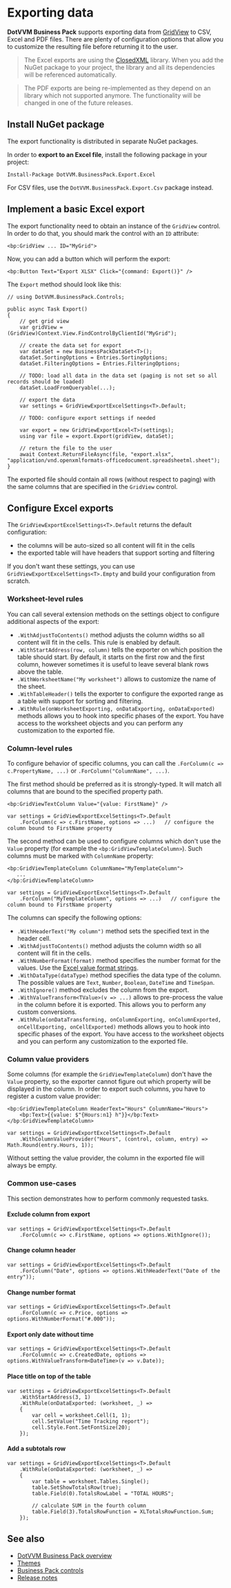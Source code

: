 # Exporting data

**DotVVM Business Pack** supports exporting data from [GridView](~/controls/businesspack/GridView) to CSV, Excel and PDF files. There are plenty of configuration options that allow you to customize the resulting file before returning it to the user.

> The Excel exports are using the [ClosedXML](https://github.com/ClosedXML/ClosedXML) library. When you add the NuGet package to your project, the library and all its dependencies will be referenced automatically.

> The PDF exports are being re-implemented as they depend on an library which not supported anymore. The functionality will be changed in one of the future releases.

## Install NuGet package

The export functionality is distributed in separate NuGet packages. 

In order to **export to an Excel file**, install the following package in your project:

```
Install-Package DotVVM.BusinessPack.Export.Excel
```

For CSV files, use the `DotVVM.BusinessPack.Export.Csv` package instead.

## Implement a basic Excel export

The export functionality need to obtain an instance of the `GridView` control. In order to do that, you should mark the control with an `ID` attribute:

```DOTHTML
<bp:GridView ... ID="MyGrid">
```

Now, you can add a button which will perform the export:

```DOTHTML
<bp:Button Text="Export XLSX" Click="{command: Export()}" />
```

The `Export` method should look like this:

```CSHARP
// using DotVVM.BusinessPack.Controls;

public async Task Export()
{
    // get grid view
    var gridView = (GridView)Context.View.FindControlByClientId("MyGrid");
    
    // create the data set for export
    var dataSet = new BusinessPackDataSet<T>();
    dataSet.SortingOptions = Entries.SortingOptions;
    dataSet.FilteringOptions = Entries.FilteringOptions;
    
    // TODO: load all data in the data set (paging is not set so all records should be loaded)
    dataSet.LoadFromQueryable(...);

    // export the data
    var settings = GridViewExportExcelSettings<T>.Default;
    
    // TODO: configure export settings if needed

    var export = new GridViewExportExcel<T>(settings);
    using var file = export.Export(gridView, dataSet);

    // return the file to the user
    await Context.ReturnFileAsync(file, "export.xlsx", "application/vnd.openxmlformats-officedocument.spreadsheetml.sheet");
}
```

The exported file should contain all rows (without respect to paging) with the same columns that are specified in the `GridView` control.

## Configure Excel exports

The `GridViewExportExcelSettings<T>.Default` returns the default configuration: 

* the columns will be auto-sized so all content will fit in the cells
* the exported table will have headers that support sorting and filtering 

If you don't want these settings, you can use `GridViewExportExcelSettings<T>.Empty` and build your configuration from scratch.

### Worksheet-level rules

You can call several extension methods on the settings object to configure additional aspects of the export:

* `.WithAdjustToContents()` method adjusts the column widths so all content will fit in the cells. This rule is enabled by default.
* `.WithStartAddress(row, column)` tells the exporter on which position the table should start. By default, it starts on the first row and the first column, however sometimes it is useful to leave several blank rows above the table.
* `.WithWorksheetName("My worksheet")` allows to customize the name of the sheet.
* `.WithTableHeader()` tells the exporter to configure the exported range as a table with support for sorting and filtering.
* `.WithRule(onWorksheetExporting, onDataExporting, onDataExported)` methods allows you to hook into specific phases of the export. You have access to the worksheet objects and you can perform any customization to the exported file.

### Column-level rules

To configure behavior of specific columns, you can call the `.ForColumn(c => c.PropertyName, ...)` or `.ForColumn("ColumnName", ...)`.

The first method should be preferred as it is strongly-typed. It will match all columns that are bound to the specified property path.

```DOTHTML
<bp:GridViewTextColumn Value="{value: FirstName}" />
```

```CSHARP
var settings = GridViewExportExcelSettings<T>.Default
    .ForColumn(c => c.FirstName, options => ...)   // configure the column bound to FirstName property
```

The second method can be used to configure columns which don't use the `Value` property (for example the `<bp:GridViewTemplateColumn>`). Such columns must be marked with `ColumnName` property:

```DOTHTML
<bp:GridViewTemplateColumn ColumnName="MyTemplateColumn">
   ...
</bp:GridViewTemplateColumn>
```

```CSHARP
var settings = GridViewExportExcelSettings<T>.Default
    .ForColumn("MyTemplateColumn", options => ...)   // configure the column bound to FirstName property
```

The columns can specify the following options:

* `.WithHeaderText("My column")` method sets the specified text in the header cell.
* `.WithAdjustToContents()` method adjusts the column width so all content will fit in the cells.
* `.WithNumberFormat(format)` method specifies the number format for the values. Use the [Excel value format strings](https://support.microsoft.com/en-us/office/number-format-codes-5026bbd6-04bc-48cd-bf33-80f18b4eae68).
* `.WithDataType(dataType)` method specifies the data type of the column. The possible values are `Text`, `Number`, `Boolean`, `DateTime` and `TimeSpan`. 
* `.WithIgnore()` method excludes the column from the export.
* `.WithValueTransform<TValue>(v => ...)` allows to pre-process the value in the column before it is exported. This allows you to perform any custom conversions.
* `.WithRule(onDataTransforming, onColumnExporting, onColumnExported, onCellExporting, onCellExported)` methods allows you to hook into specific phases of the export. You have access to the worksheet objects and you can perform any customization to the exported file.

### Column value providers

Some columns (for example the `GridViewTemplateColumn`) don't have the `Value` property, so the exporter cannot figure out which property will be displayed in the column. 
In order to export such columns, you have to register a custom value provider:

```DOTHTML
<bp:GridViewTemplateColumn HeaderText="Hours" ColumnName="Hours">
    <bp:Text>{{value: $"{Hours:n1} h"}}</bp:Text>
</bp:GridViewTemplateColumn>
```

```CSHARP
var settings = GridViewExportExcelSettings<T>.Default
    .WithColumnValueProvider("Hours", (control, column, entry) => Math.Round(entry.Hours, 1));
```

Without setting the value provider, the column in the exported file will always be empty.

### Common use-cases

This section demonstrates how to perform commonly requested tasks.

#### Exclude column from export

```CSHARP
var settings = GridViewExportExcelSettings<T>.Default
    .ForColumn(c => c.FirstName, options => options.WithIgnore());
```

#### Change column header

```CSHARP
var settings = GridViewExportExcelSettings<T>.Default
    .ForColumn("Date", options => options.WithHeaderText("Date of the entry"));
```

#### Change number format

```CSHARP
var settings = GridViewExportExcelSettings<T>.Default
    .ForColumn(c => c.Price, options => options.WithNumberFormat("#.000"));
```

#### Export only date without time

```CSHARP
var settings = GridViewExportExcelSettings<T>.Default
    .ForColumn(c => c.CreatedDate, options => options.WithValueTransform<DateTime>(v => v.Date));
```

#### Place title on top of the table

```CSHARP
var settings = GridViewExportExcelSettings<T>.Default
    .WithStartAddress(3, 1)
    .WithRule(onDataExported: (worksheet, _) =>
    {
        var cell = worksheet.Cell(1, 1);
        cell.SetValue("Time Tracking report");
        cell.Style.Font.SetFontSize(20);
    });
```

#### Add a subtotals row

```CSHARP
var settings = GridViewExportExcelSettings<T>.Default
    .WithRule(onDataExported: (worksheet, _) =>
    {
        var table = worksheet.Tables.Single();
        table.SetShowTotalsRow(true);
        table.Field(0).TotalsRowLabel = "TOTAL HOURS";
        
        // calculate SUM in the fourth column
        table.Field(3).TotalsRowFunction = XLTotalsRowFunction.Sum;
    });
```

## See also

* [DotVVM Business Pack overview](overview)
* [Themes](themes/overview)
* [Business Pack controls](~/controls/businesspack/Alert)
* [Release notes](release-notes)